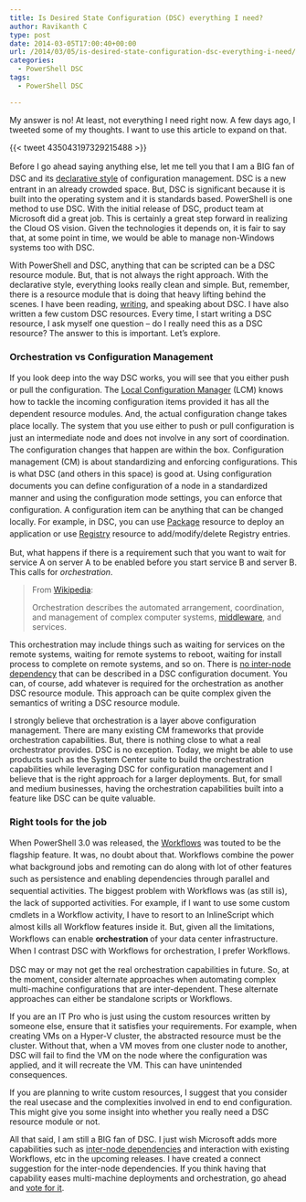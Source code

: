 ```yaml
---
title: Is Desired State Configuration (DSC) everything I need?
author: Ravikanth C
type: post
date: 2014-03-05T17:00:40+00:00
url: /2014/03/05/is-desired-state-configuration-dsc-everything-i-need/
categories:
  - PowerShell DSC
tags:
  - PowerShell DSC

---
```

My answer is no! At least, not everything I need right now. A few days ago, I tweeted some of my thoughts. I want to use this article to expand on that.

{{< tweet 435043197329215488 >}}

<span style="line-height: 1.5em;">Before I go ahead saying anything else, let me tell you that I am a BIG fan of DSC and its <a href="http://104.131.21.239/2013/07/05/imperative-versus-declarative-syntax-in-powershell/">declarative style</a> of configuration management. </span>DSC is a new entrant in an already crowded space. But, DSC is significant because it is built into the operating system and it is standards based. PowerShell is one method to use DSC. With the initial release of DSC, product team at Microsoft did a great job. This is certainly a great step forward in realizing the Cloud OS vision. Given the technologies it depends on, it is fair to say that, at some point in time, we would be able to manage non-Windows systems too with DSC.

With PowerShell and DSC, anything that can be scripted can be a DSC resource module. But, that is not always the right approach. With the declarative style, everything looks really clean and simple. But, remember, there is a resource module that is doing that heavy lifting behind the scenes. I have been reading, <a href="/tag/powershell-dsc/">writing</a>, and speaking about DSC. I have also written a few custom DSC resources. Every time, I start writing a DSC resource, I ask myself one question &#8211; do I really need this as a DSC resource? The answer to this is important. Let&#8217;s explore.

### Orchestration vs Configuration Management

<span style="line-height: 1.5em;">If you look deep into the way DSC works, you will see that you either push or pull the configuration. The <a href="http://technet.microsoft.com/en-us/library/dn249922.aspx">Local Configuration Manager</a> (LCM) knows how to tackle the incoming configuration items provided it has all the dependent resource modules. And, the actual configuration change takes place locally. The system that you use either to push or pull configuration is just an intermediate node and does not involve in any sort of coordination. The configuration changes that happen are within the box. C</span><span style="line-height: 1.5em;">onfiguration management (CM) is about standardizing and enforcing </span><span style="line-height: 1.5em;">configurations. This is what </span><span style="line-height: 1.5em;">DSC (and others in this space) is good at. Using configuration documents you can define configuration of a node in a standardized manner and using the configuration mode settings, you can enforce that configuration. A configuration item can be anything that can be changed locally. For example, in DSC, you can use <a href="http://technet.microsoft.com/en-us/library/dn282132.aspx">Package</a> resource to deploy an application or use <a href="http://technet.microsoft.com/en-us/library/dn282133.aspx">Registry</a> resource to add/modify/delete Registry entries.</span>

But, what happens if there is a requirement such that you want to wait for service A on server A to be enabled before you start service B and server B. This calls for _orchestration_.

> From [Wikipedia][1]:
> 
> Orchestration describes the automated arrangement, coordination, and management of complex computer systems, [middleware][2], and services.

This orchestration may include things such as waiting for services on the remote systems, waiting for remote systems to reboot, waiting for install process to complete on remote systems, and so on. There is [no inter-node dependency][3] that can be described in a DSC configuration document. You can, of course, add whatever is required for the orchestration as another DSC resource module. This approach can be quite complex given the semantics of writing a DSC resource module.

I strongly believe that orchestration is a layer above configuration management. There are many existing CM frameworks that provide orchestration capabilities. But, there is nothing close to what a real orchestrator provides. DSC is no exception. Today, we might be able to use products such as the System Center suite to build the orchestration capabilities while leveraging DSC for configuration management and I believe that is the right approach for a larger deployments. But, for small and medium businesses, having the orchestration capabilities built into a feature like DSC can be quite valuable.

### Right tools for the job

<span style="line-height: 1.5em;">When PowerShell 3.0 was released, the </span><a style="line-height: 1.5em;" href="http://technet.microsoft.com/en-us/library/jj134242.aspx">Workflows</a><span style="line-height: 1.5em;"> was touted to be the flagship feature. It was, no doubt about that. Workflows combine the power what background jobs and remoting can do along with lot of other features such as persistence and enabling dependencies through parallel and sequential activities. The biggest problem with Workflows was (as still is), the lack of supported activities. For example, if I want to use some custom cmdlets in a Workflow activity, I have to resort to an InlineScript which almost kills all Workflow features inside it. But, given all the limitations, Workflows can enable </span><strong style="line-height: 1.5em;">orchestration </strong><span style="line-height: 1.5em;">of your data center infrastructure. When I contrast DSC with Workflows for orchestration, I prefer Workflows.</span>

DSC may or may not get the real orchestration capabilities in future. So, at the moment, consider alternate approaches when automating complex multi-machine configurations that are inter-dependent. These alternate approaches can either be standalone scripts or Workflows.

If you are an IT Pro who is just using the custom resources written by someone else, ensure that it satisfies your requirements. For example, when creating VMs on a Hyper-V cluster, the abstracted resource must be the cluster. Without that, when a VM moves from one cluster node to another, DSC will fail to find the VM on the node where the configuration was applied, and it will recreate the VM. This can have unintended consequences.

If you are planning to write custom resources, I suggest that you consider the real usecase and the complexities involved in end to end configuration. This might give you some insight into whether you really need a DSC resource module or not.

All that said, I am still a BIG fan of DSC. I just wish Microsoft adds more capabilities such as [inter-node dependencies][3] and interaction with existing Workflows, etc in the upcoming releases. I have created a connect suggestion for the inter-node dependencies. If you think having that capability eases multi-machine deployments and orchestration, go ahead and [vote for it][3].

[1]: http://en.wikipedia.org/wiki/Orchestration_(computing)
[2]: http://en.wikipedia.org/wiki/Middleware_(distributed_applications) "Middleware (distributed applications)"
[3]: https://connect.microsoft.com/PowerShell/feedback/details/828601/dsc-requires-inter-node-dependency-in-the-configuration